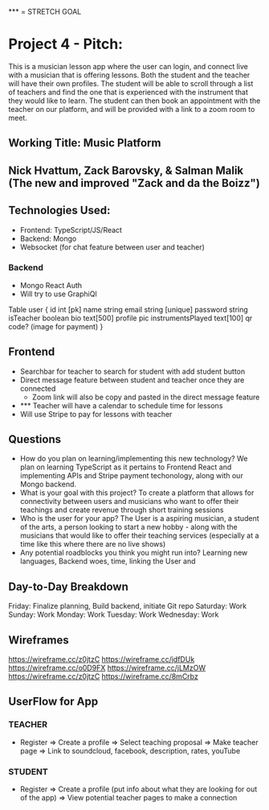 *** = STRETCH GOAL

# Project 4 - Pitch:
This is a musician lesson app where the user can login, and connect live with a musician that is offering lessons.  Both the student and the teacher will have their own profiles.  The student will be able to scroll through a list of teachers and find the one that is experienced with the instrument that they would like to learn.  The student can then book an appointment with the teacher on our platform, and will be provided with a link to a zoom room to meet.

## Working Title: Music Platform


## Nick Hvattum, Zack Barovsky, & Salman Malik (The new and improved "Zack and da the Boizz")


## Technologies Used:
- Frontend: TypeScript/JS/React
- Backend: Mongo
- Websocket (for chat feature between user and teacher)

### Backend
- Mongo React Auth
- Will try to use GraphiQl

Table user {
  id int [pk]
  name string
  email string [unique]
  password string
  isTeacher boolean
  bio text[500]
  profile pic
  instrumentsPlayed text[100]
  qr code? (image for payment)
}


## Frontend
- Searchbar for teacher to search for student with add student button
- Direct message feature between student and teacher once they are connected
    - Zoom link will also be copy and pasted in the direct message feature
- *** Teacher will have a calendar to schedule time for lessons
- Will use Stripe to pay for lessons with teacher

## Questions
- How do you plan on learning/implementing this new technology?
    We plan on learning TypeScript as it pertains to Frontend React and implementing APIs and Stripe payment techonology, along with our Mongo backend.
- What is your goal with this project?
    To create a platform that allows for connectivity between users and musicians who want to offer their teachings and create revenue through short training sessions
- Who is the user for your app?
    The User is a aspiring musician, a student of the arts, a person looking to start a new hobby - along with the musicians that would like to offer their teaching services (especially at a time like this where there are no live shows)
- Any potential roadblocks you think you might run into?
    Learning new languages, Backend woes, time, linking the User and 



## Day-to-Day Breakdown

Friday:  Finalize planning, Build backend, initiate Git repo 
Saturday:  Work
Sunday:  Work
Monday:  Work
Tuesday:  Work
Wednesday:  Work


## Wireframes
https://wireframe.cc/z0jtzC
https://wireframe.cc/jdfDUk
https://wireframe.cc/o0D9FX
https://wireframe.cc/jLMzOW
https://wireframe.cc/z0jtzC
https://wireframe.cc/8mCrbz


## UserFlow for App

### TEACHER
- Register  =>  Create a profile  =>  Select teaching proposal  =>  Make teacher page  =>  Link to soundcloud, facebook, description, rates, youTube

### STUDENT
- Register  =>  Create a profile (put info about what they are looking for out of the app)  =>  View potential teacher pages to make a connection
